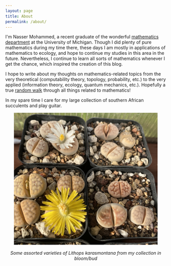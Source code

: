 ```yaml
---
layout: page
title: About
permalink: /about/
---
```


I'm Nasser Mohammed, a recent graduate of the wonderful [mathematics department](https://lsa.umich.edu/math) at the University of Michigan. Though I did plenty of pure mathematics during my time there, these days I am mostly in applications of mathematics to ecology, and hope to continue my studies in this area in the future. Nevertheless, I continue to learn all sorts of mathematics whenever I get the chance, which inspired the creation of this blog.

I hope to write about my thoughts on mathematics-related topics from the very theoretical (computability theory, topology, probability, etc.) to the very applied (information theory, ecology, quantum mechanics, etc.). Hopefully a true [random walk](https://en.wikipedia.org/wiki/Random_walk) through all things related to mathematics!

In my spare time I care for my large collection of southern African succulents and play guitar.



<p align="center">
  <img src="/assets/lithops.jpg" width="450px" />
</p>

*<center> Some assorted varieties of Lithops karasmontana from my collection in bloom/bud </center>*

